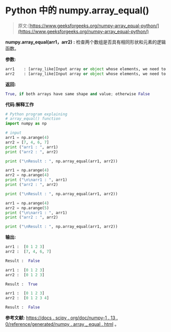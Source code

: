 # Python 中的 numpy.array_equal()

> 原文:[https://www.geeksforgeeks.org/numpy-array_equal-python/](https://www.geeksforgeeks.org/numpy-array_equal-python/)

**numpy.array_equal(arr1，arr2) :** 检查两个数组是否具有相同形状和元素的逻辑函数。

**参数:**

```py
arr1    : [array_like]Input array or object whose elements, we need to test.
arr2    : [array_like]Input array or object whose elements, we need to test.

```

**返回:**

```py
True, if both arrays have same shape and value; otherwise False

```

**代码:解释工作**

```py
# Python program explaining
# array_equal() function
import numpy as np

# input
arr1 = np.arange(4)
arr2 = [7, 4, 6, 7]
print ("arr1 : ", arr1)
print ("arr2 : ", arr2)

print ("\nResult : ", np.array_equal(arr1, arr2))

arr1 = np.arange(4)
arr2 = np.arange(4)
print ("\n\narr1 : ", arr1)
print ("arr2 : ", arr2)

print ("\nResult : ", np.array_equal(arr1, arr2))

arr1 = np.arange(4)
arr2 = np.arange(5)
print ("\n\narr1 : ", arr1)
print ("arr2 : ", arr2)

print ("\nResult : ", np.array_equal(arr1, arr2))
```

**输出:**

```py
arr1 :  [0 1 2 3]
arr2 :  [7, 4, 6, 7]

Result :  False

arr1 :  [0 1 2 3]
arr2 :  [0 1 2 3]

Result :  True

arr1 :  [0 1 2 3]
arr2 :  [0 1 2 3 4]

Result :  False

```

**参考文献:**
[https://docs . scipy . org/doc/numpy-1 . 13 . 0/reference/generated/numpy . array _ equal . html](https://docs.scipy.org/doc/numpy-1.13.0/reference/generated/numpy.array_equal.html)
。